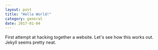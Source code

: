 ```yaml
---
layout: post
title: "Hello World!"
category: general
date: 2017-01-04
---
```


First attempt at hacking together a website. Let's see how this works out. Jekyll seems pretty neat.
